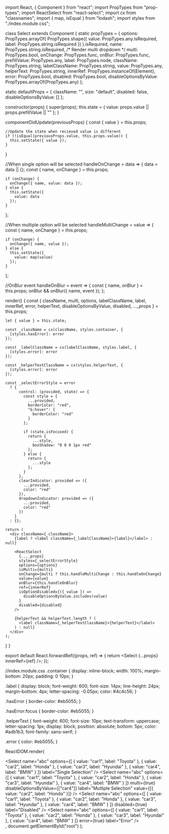 import React, { Component } from "react";
import PropTypes from "prop-types";
import ReactSelect from "react-select";
import cx from "classnames";
import { map, isEqual } from "lodash";
import styles from "./index.module.css";

class Select extends Component {
  static propTypes = {
    options: PropTypes.arrayOf(
      PropTypes.shape({
        value: PropTypes.any.isRequired,
        label: PropTypes.string.isRequired
      })
    ).isRequired,
    name: PropTypes.string.isRequired,
    /* Render multi dropdown */
    multi: PropTypes.bool,
    onChange: PropTypes.func,
    onBlur: PropTypes.func,
    prefillValue: PropTypes.any,
    label: PropTypes.node,
    className: PropTypes.string,
    labelClassName: PropTypes.string,
    value: PropTypes.any,
    helperText: PropTypes.string,
    innerRef: PropTypes.instanceOf(Element),
    error: PropTypes.bool,
    disabled: PropTypes.bool,
    disableOptionsByValue: PropTypes.arrayOf(PropTypes.any)
  };

  static defaultProps = {
    className: "",
    size: "default",
    disabled: false,
    disableOptionsByValue: []
  };

  constructor(props) {
    super(props);
    this.state = {
      value: props.value || props.prefillValue || ""
    };
  }

  componentDidUpdate(previousProps) {
    const { value } = this.props;

    //Update the state when recieved value is different
    if (!isEqual(previousProps.value, this.props.value)) {
      this.setState({ value });
    }
  }

  //When single option will be selected
  handleOnChange = data => {
    data = data || {};
    const { name, onChange } = this.props;

    if (onChange) {
      onChange({ name, value: data });
    } else {
      this.setState({
        value: data
      });
    }
  };

  //When multiple option will be selected
  handleMultiChange = value => {
    const { name, onChange } = this.props;

    if (onChange) {
      onChange({ name, value });
    } else {
      this.setState({
        value: map(value)
      });
    }
  };

  //OnBlur event
  handleOnBlur = event => {
    const { name, onBlur } = this.props;
    onBlur && onBlur({ name, event });
  };

  render() {
    const {
      className,
      multi,
      options,
      labelClassName,
      label,
      innerRef,
      error,
      helperText,
      disableOptionsByValue,
      disabled,
      ..._props
    } = this.props;

    let { value } = this.state;

    const _className = cx(className, styles.container, {
      [styles.hasError]: error
    });

    const _labelClassName = cx(labelClassName, styles.label, {
      [styles.error]: error
    });

    const _helperTextClassName = cx(styles.helperText, {
      [styles.error]: error
    });

    const _selectErrorStyle = error
      ? {
          control: (provided, state) => {
            const style = {
              ...provided,
              borderColor: "red",
              "&:hover": {
                borderColor: "red"
              }
            };

            if (state.isFocused) {
              return {
                ...style,
                boxShadow: "0 0 0 1px red"
              };
            } else {
              return {
                ...style
              };
            }
          },
          clearIndicator: provided => ({
            ...provided,
            color: "red"
          }),
          dropdownIndicator: provided => ({
            ...provided,
            color: "red"
          })
        }
      : {};

    return (
      <div className={_className}>
        {label ? <label className={_labelClassName}>{label}</label> : null}

        <ReactSelect
          {..._props}
          styles={_selectErrorStyle}
          options={options}
          isMulti={multi}
          onChange={multi ? this.handleMultiChange : this.handleOnChange}
          value={value}
          onBlur={this.handleOnBlur}
          ref={innerRef}
          isOptionDisabled={({ value }) =>
            disableOptionsByValue.includes(value)
          }
          disabled={disabled}
        />

        {helperText && helperText.length ? (
          <label className={_helperTextClassName}>{helperText}</label>
        ) : null}
      </div>
    );
  }
}

export default React.forwardRef((props, ref) => {
  return <Select {...props} innerRef={ref} />;
});



//index.module.css
.container {
    display: inline-block;
    width: 100%;
    margin-bottom: 20px;
    padding: 0 10px;
  }
  
  .label {
    display: block;
    font-weight: 600;
    font-size: 14px;
    line-height: 24px;
    margin-bottom: 4px;
    letter-spacing: -0.05px;
    color: #4c4c56;
  }
  
  .hasError {
    border-color: #eb5055;
  }
  
  .hasError:focus {
    border-color: #eb5055;
  }
  
  .helperText {
    font-weight: 600;
    font-size: 10px;
    text-transform: uppercase;
    letter-spacing: 1px;
    display: block;
    position: absolute;
    bottom: 5px;
    color: #adb1b3;
    font-family: sans-serif;
  }
  
  .error {
    color: #eb5055;
  }




  ReactDOM.render(
    <div className="abc">
      <Select
        name="abc"
        options={[
          { value: "car1", label: "Toyota" },
          { value: "car2", label: "Honda" },
          { value: "car3", label: "Hyundai" },
          { value: "car4", label: "BMW" }
        ]}
        label="Single Selection"
      />
      <Select
        name="abc"
        options={[
          { value: "car1", label: "Toyota" },
          { value: "car2", label: "Honda" },
          { value: "car3", label: "Hyundai" },
          { value: "car4", label: "BMW" }
        ]}
        multi={true}
        disableOptionsByValue={["car4"]}
        label="Mutliple Selection"
        value={[{ value: "car2", label: "Honda" }]}
      />
      <Select
        name="abc"
        options={[
          { value: "car1", label: "Toyota" },
          { value: "car2", label: "Honda" },
          { value: "car3", label: "Hyundai" },
          { value: "car4", label: "BMW" }
        ]}
        disabled={true}
        label="Disabled"
      />
      <Select
        name="abc"
        options={[
          { value: "car1", label: "Toyota" },
          { value: "car2", label: "Honda" },
          { value: "car3", label: "Hyundai" },
          { value: "car4", label: "BMW" }
        ]}
        error={true}
        label="Error"
      />
    </div>,
    document.getElementById("root")
  );